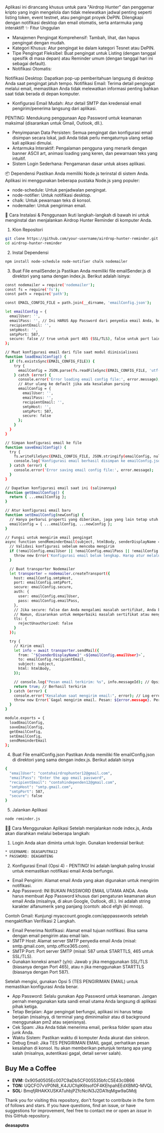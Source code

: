 Aplikasi ini dirancang khusus untuk para "Airdrop Hunter" dan penggemar kripto yang ingin mengelola dan tidak melewatkan jadwal penting seperti listing token, event testnet, atau pengingat proyek DePIN. Dilengkapi dengan notifikasi desktop dan email otomatis, serta antarmuka yang interaktif!
✨ Fitur Unggulan

* Manajemen Pengingat Komprehensif: Tambah, lihat, dan hapus pengingat dengan mudah.
* Kategori Khusus: Atur pengingat ke dalam kategori Tesnet atau DePIN.
* Tipe Pengingat Fleksibel: Buat pengingat untuk Listing (dengan tanggal spesifik di masa depan) atau Reminder umum (dengan tanggal hari ini sebagai default).
* Notifikasi Otomatis:

Notifikasi Desktop: Dapatkan pop-up pemberitahuan langsung di desktop Anda saat pengingat jatuh tempo.
Notifikasi Email: Terima detail pengingat melalui email, memastikan Anda tidak melewatkan informasi penting bahkan saat tidak berada di depan komputer.


* Konfigurasi Email Mudah: Atur detail SMTP dan kredensial email pengirim/penerima langsung dari aplikasi.

PENTING: Mendukung penggunaan App Password untuk keamanan maksimal (disarankan untuk Gmail, Outlook, dll.).


* Penyimpanan Data Persisten: Semua pengingat dan konfigurasi email disimpan secara lokal, jadi Anda tidak perlu mengaturnya ulang setiap kali aplikasi dimulai.
* Antarmuka Interaktif: Pengalaman pengguna yang menarik dengan banner ASCII art, animasi loading yang keren, dan pewarnaan teks yang intuitif.
* Sistem Login Sederhana: Pengamanan dasar untuk akses aplikasi.

📦 Dependensi
Pastikan Anda memiliki Node.js terinstal di sistem Anda.
Aplikasi ini menggunakan beberapa pustaka Node.js yang populer:

* node-schedule: Untuk penjadwalan pengingat.
* node-notifier: Untuk notifikasi desktop.
* chalk: Untuk pewarnaan teks di konsol.
* nodemailer: Untuk pengiriman email.

🚀 Cara Instalasi & Penggunaan
Ikuti langkah-langkah di bawah ini untuk menginstal dan menjalankan Airdrop Hunter Reminder di komputer Anda.
1. Klon Repositori
```bash
git clone https://github.com/your-username/airdrop-hunter-reminder.git
cd airdrop-hunter-reminder
```

2. Instal Dependensi
```bash
npm install node-schedule node-notifier chalk nodemailer
```
3. Buat File emailSender.js
Pastikan Anda memiliki file emailSender.js di direktori yang sama dengan index.js.
Berikut adalah isinya:
```bash
const nodemailer = require('nodemailer');
const fs = require('fs');
const path = require('path');

const EMAIL_CONFIG_FILE = path.join(__dirname, 'emailConfig.json'); 

let emailConfig = {
  emailUser: '',
  emailPass: '', // Ini HARUS App Password dari penyedia email Anda, bukan password email utama
  recipientEmail: '',
  smtpHost: '',
  smtpPort: 587,
  secure: false // true untuk port 465 (SSL/TLS), false untuk port lain seperti 587 (STARTTLS)
};

// Muat konfigurasi email dari file saat modul diinisialisasi
function loadEmailConfig() {
  if (fs.existsSync(EMAIL_CONFIG_FILE)) {
    try {
      emailConfig = JSON.parse(fs.readFileSync(EMAIL_CONFIG_FILE, 'utf-8'));
    } catch (error) {
      console.error('Error loading email config file:', error.message);
      // Atur ulang ke default jika ada kesalahan parsing
      emailConfig = {
        emailUser: '',
        emailPass: '',
        recipientEmail: '',
        smtpHost: '',
        smtpPort: 587,
        secure: false
      };
    }
  }
}

// Simpan konfigurasi email ke file
function saveEmailConfig() {
  try {
    fs.writeFileSync(EMAIL_CONFIG_FILE, JSON.stringify(emailConfig, null, 2));
    console.log('Konfigurasi email berhasil disimpan ke emailConfig.json');
  } catch (error) {
    console.error('Error saving email config file:', error.message);
  }
}

// Dapatkan konfigurasi email saat ini (salinannya)
function getEmailConfig() {
  return { ...emailConfig };
}

// Atur konfigurasi email baru
function setEmailConfig(newConfig) {
  // Hanya perbarui properti yang diberikan, jaga yang lain tetap utuh
  emailConfig = { ...emailConfig, ...newConfig };
}

// Fungsi untuk mengirim email pengingat
async function sendReminderEmail(subject, htmlBody, senderDisplayName = 'Airdrop Hunter Reminder') {
  // Validasi konfigurasi sebelum mencoba mengirim
  if (!emailConfig.emailUser || !emailConfig.emailPass || !emailConfig.smtpHost || !emailConfig.recipientEmail) {
    throw new Error('Konfigurasi email belum lengkap. Harap atur melalui menu "Pengaturan Akun Email" (Opsi 4).');
  }

  // Buat transporter Nodemailer
  let transporter = nodemailer.createTransport({
    host: emailConfig.smtpHost,
    port: emailConfig.smtpPort,
    secure: emailConfig.secure,
    auth: {
      user: emailConfig.emailUser,
      pass: emailConfig.emailPass,
    },
    // Jika secure: false dan Anda mengalami masalah sertifikat, Anda bisa menambahkan ini
    // Namun, disarankan untuk memperbaiki masalah sertifikat atau menggunakan secure: true
    tls: {
      rejectUnauthorized: false
    }
  });

  try {
    // Kirim email
    let info = await transporter.sendMail({
      from: `"${senderDisplayName}" <${emailConfig.emailUser}>`,
      to: emailConfig.recipientEmail,
      subject: subject,
      html: htmlBody,
    });

    // console.log("Pesan email terkirim: %s", info.messageId); // Opsional: untuk debug
    return true; // Berhasil terkirim
  } catch (error) {
    console.error("Kesalahan saat mengirim email:", error); // Log error secara detail
    throw new Error(`Gagal mengirim email. Pesan: ${error.message}. Periksa detail konfigurasi email.`);
  }
}

module.exports = {
  loadEmailConfig,
  saveEmailConfig,
  getEmailConfig,
  setEmailConfig,
  sendReminderEmail
};
```
4. Buat File emailConfig.json
Pastikan Anda memiliki file emailConfig.json di direktori yang sama dengan index.js.
Berikut adalah isinya
```bash
{
  "emailUser": "contohairdrophunter12@gmail.com",
  "emailPass": "Enter the app email password",
  "recipientEmail": "contohindependen12@gmail.com",
  "smtpHost": "smtp.gmail.com",
  "smtpPort": 587,
  "secure": false
}
```
5. Jalankan Aplikasi
```bash
node reminder.js
```
👨‍💻 Cara Menggunakan Aplikasi
Setelah menjalankan node index.js, Anda akan diarahkan melalui beberapa langkah:
1. Login
Anda akan diminta untuk login. Gunakan kredensial berikut:
```bash
* USERNAME: DEASAPUTRA12
* PASSWORD: DEAGANTENG
```
2. Konfigurasi Email (Opsi 4) - PENTING!
Ini adalah langkah paling krusial untuk memastikan notifikasi email Anda berfungsi.

* Email Pengirim: Alamat email Anda yang akan digunakan untuk mengirim notifikasi.
* App Password: INI BUKAN PASSWORD EMAIL UTAMA ANDA. Anda harus membuat App Password khusus dari pengaturan keamanan akun email Anda (misalnya, di akun Google, Outlook, dll.). Ini adalah string karakter alfanumerik yang panjang (contoh: abcd efgh ijkl mnop).

Contoh Gmail: Kunjungi myaccount.google.com/apppasswords setelah mengaktifkan Verifikasi 2 Langkah.


* Email Penerima Notifikasi: Alamat email tujuan notifikasi. Bisa sama dengan email pengirim atau email lain.
* SMTP Host: Alamat server SMTP penyedia email Anda (misal: smtp.gmail.com, smtp.office365.com).
* SMTP Port: Port server SMTP (misal: 587 untuk STARTTLS, 465 untuk SSL/TLS).
* Gunakan koneksi aman? (y/n): Jawab y jika menggunakan SSL/TLS (biasanya dengan Port 465), atau n jika menggunakan STARTTLS (biasanya dengan Port 587).

Setelah mengisi, gunakan Opsi 5 (TES PENGIRIMAN EMAIL) untuk memastikan konfigurasi Anda benar.

* App Password: Selalu gunakan App Password untuk keamanan. Jangan pernah menggunakan kata sandi email utama Anda langsung di aplikasi pihak ketiga.
* Tetap Berjalan: Agar pengingat berfungsi, aplikasi ini harus tetap berjalan (misalnya, di terminal yang diminimalisir atau di background menggunakan pm2 atau sejenisnya).
* Cek Spam: Jika Anda tidak menerima email, periksa folder spam atau junk Anda.
* Waktu Sistem: Pastikan waktu di komputer Anda akurat dan sinkron.
* Debug Email: Jika TES PENGIRIMAN EMAIL gagal, perhatikan pesan kesalahan di konsol. Itu akan memberikan petunjuk tentang apa yang salah (misalnya, autentikasi gagal, detail server salah).

## Buy Me a Coffee

- **EVM:** 0x905d0505Ec007C9aDb5CF005535bfcC5E43c0B66
- **TON:** UQCFO7vVP0N8_K4JUCfqlK6tsofOF4KEhpahEEdXBMQ-MVQL
- **SOL:** BmqfjRHAKXUSKATuhbjPZfcNciN3J2DA1tqMgw9aGMdj

Thank you for visiting this repository, don't forget to contribute in the form of follows and stars.
If you have questions, find an issue, or have suggestions for improvement, feel free to contact me or open an *issue* in this GitHub repository.

**deasaputra**
